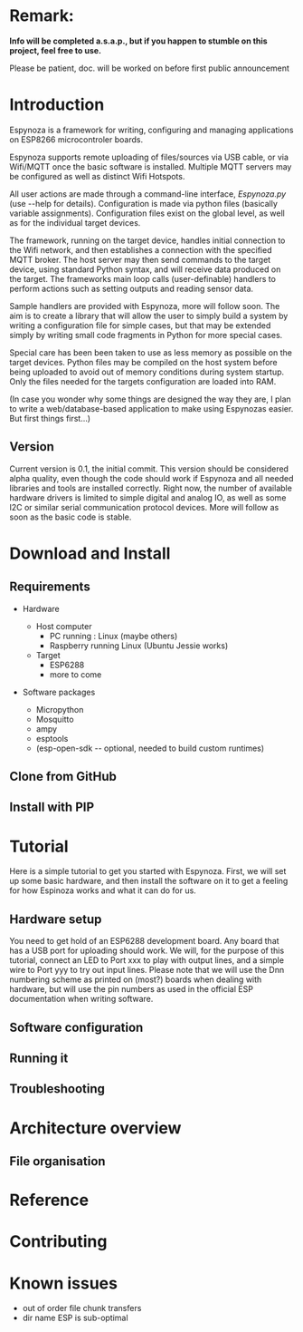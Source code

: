# Remark:
**Info will be completed a.s.a.p., but if you happen to stumble on this project, feel free to use.**


Please be patient, doc. will be worked on before first public announcement

# Introduction
Espynoza is a framework for writing, configuring and managing applications on ESP8266 microcontroler boards.

Espynoza supports remote uploading of files/sources via USB cable, or via Wifi/MQTT once the basic software is installed. Multiple MQTT servers may be configured as well as distinct Wifi Hotspots. 

All user actions are made through a command-line interface, *Espynoza.py* (use --help for details). Configuration is made via python files (basically variable assignments). Configuration files exist on the global level, as well as for the individual target devices.

The framework, running on the target device, handles initial connection to the Wifi network, and then establishes a connection with the specified MQTT broker. The host server may then send commands to the target device, using standard Python syntax, and will receive data produced on the target. The frameworks main loop calls (user-definable) handlers to perform actions such as setting outputs and reading sensor data. 

Sample handlers are provided with Espynoza, more will follow soon. The aim is to create a library that will allow the user to simply build a system by writing a configuration file for simple cases, but that may be extended simply by writing small code fragments in Python for more special cases.

Special care has been been taken to use as less memory as possible on the target devices. Python files may be compiled on the host system before being uploaded to avoid out of memory conditions during system startup. Only the files needed for the targets configuration are loaded into RAM.

(In case you wonder why some things are designed the way they are, I plan to write a web/database-based application to make using Espynozas easier. But first things first...) 

## Version
Current version is 0.1, the initial commit.
This version should be considered alpha quality, even though the code should work if Espynoza and all needed libraries and tools are installed correctly.
Right now, the number of available hardware drivers is limited to simple digital and analog IO, as well as some I2C or similar serial communication protocol devices. More will follow as soon as the basic code is stable.


# Download and Install
## Requirements
* Hardware
  * Host computer
    * PC running : Linux (maybe others)
    * Raspberry running Linux (Ubuntu Jessie works)
  * Target
    * ESP6288 
    * more to come

* Software packages
  * Micropython 
  * Mosquitto
  * ampy
  * esptools
  * (esp-open-sdk -- optional, needed to build custom runtimes)

## Clone from GitHub

## Install with PIP

# Tutorial
Here is a simple tutorial to get you started with Espynoza. First, we will set up some basic hardware, and then install the software on it to get a feeling for how Espinoza works and what it can do for us.

## Hardware setup
You need to get hold of an ESP6288 development board. Any board that has a USB port for uploading should work. We will, for the purpose of this tutorial, connect an LED to Port xxx to play with output lines, and a simple wire to Port yyy to try out input lines. Please note that we will use the Dnn numbering scheme as printed on (most?) boards when dealing with hardware, but will use the pin numbers as used in the official ESP documentation when writing software.

## Software configuration
## Running it
## Troubleshooting

# Architecture overview
## File organisation

# Reference

# Contributing

# Known issues
- out of order file chunk transfers
- dir name ESP is sub-optimal
